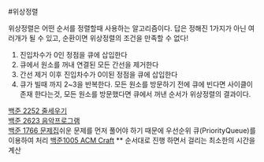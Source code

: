 #위상정렬

위상정렬은 어떤 순서를 정렬할때 사용하는 알고리즘이다. 
답은 정해진 1가지가 아닌 여러개가 될 수 있고, 순환이면 위상정렬의 조건을 만족할 수 없다! 

1. 진입차수가 0인 정점을 큐에 삽입한다
2. 큐에서 원소를 꺼내 연결된 모든 간선을 제거한다
3. 간선 제거 이후 진입차수가 0이된 정점을 큐에 삽입한다
4. 큐가 빌때 까지 2~3을 반복한다. 
모든 원소를 방문하기 전에 큐에 빈다면 사이클이 존재 한다는것, 
모든 원소를 방문했다면 큐에서 꺼낸 순서가 위상정렬의 결과이다.

[백준 2252 줄세우기](https://gist.github.com/theSUNYOUNG/2cd746f3085227a692b17a3cf2f48aac)  
[백준 2623 음악프로그램](https://gist.github.com/theSUNYOUNG/3a8c9c9c024ecd757720ce885c2d04f0)  
[백준 1766 문제집](https://gist.github.com/theSUNYOUNG/19d1d0a0a56a26bdbd196db527e87d29)쉬운 문제를 먼저 풀어야 하기 때문에 우선순위 큐(PriorityQueue)를 이용하여 처리 
[백준1005 ACM Craft](https://gist.github.com/theSUNYOUNG/fd66c9052264c8ed6c2a9b22cb9cac42) ** 순서대로 진행 하면서 걸리는 최소한의 시간을 계산   
